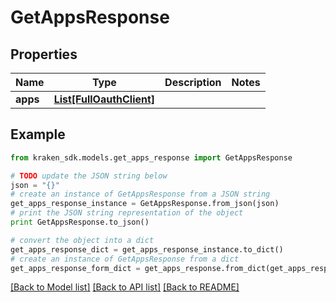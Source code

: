 # GetAppsResponse


## Properties
Name | Type | Description | Notes
------------ | ------------- | ------------- | -------------
**apps** | [**List[FullOauthClient]**](FullOauthClient.md) |  | 

## Example

```python
from kraken_sdk.models.get_apps_response import GetAppsResponse

# TODO update the JSON string below
json = "{}"
# create an instance of GetAppsResponse from a JSON string
get_apps_response_instance = GetAppsResponse.from_json(json)
# print the JSON string representation of the object
print GetAppsResponse.to_json()

# convert the object into a dict
get_apps_response_dict = get_apps_response_instance.to_dict()
# create an instance of GetAppsResponse from a dict
get_apps_response_form_dict = get_apps_response.from_dict(get_apps_response_dict)
```
[[Back to Model list]](../README.md#documentation-for-models) [[Back to API list]](../README.md#documentation-for-api-endpoints) [[Back to README]](../README.md)


